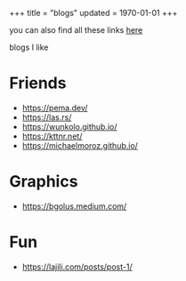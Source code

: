 +++
title = "blogs"
updated = 1970-01-01
+++

you can also find all these links [here](/plaintext/blogs.txt)

blogs I like

# Friends
- <https://pema.dev/>
- <https://las.rs/>
- <https://wunkolo.github.io/>
- <https://kttnr.net/>
- <https://michaelmoroz.github.io/>

# Graphics
- <https://bgolus.medium.com/>

# Fun
- <https://lajili.com/posts/post-1/>
